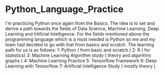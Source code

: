# Python_Language_Practice
I'm practicing Python once again from the Basics. 
The idea is to set and derive a path towards the fields of Data Science, Machine Learning, Deep Learning and Irtificial Intelligence.
For the fields mentioned above the programming language which is a must needed is Python so me and my team had decided to go with that from basics and scratch.
The learning path for us is as follows:
1: Python ( from basic and scratch )
2: R ( for statistics)
3: Machine Learning Algorithm study ( theory and algorithm graphs )
4: Machine Learning Practice
5: Tensorflow Framework
6: Deep Learning with Tensorflow
7: Artificial Intelligence Study ( mostly theory )

